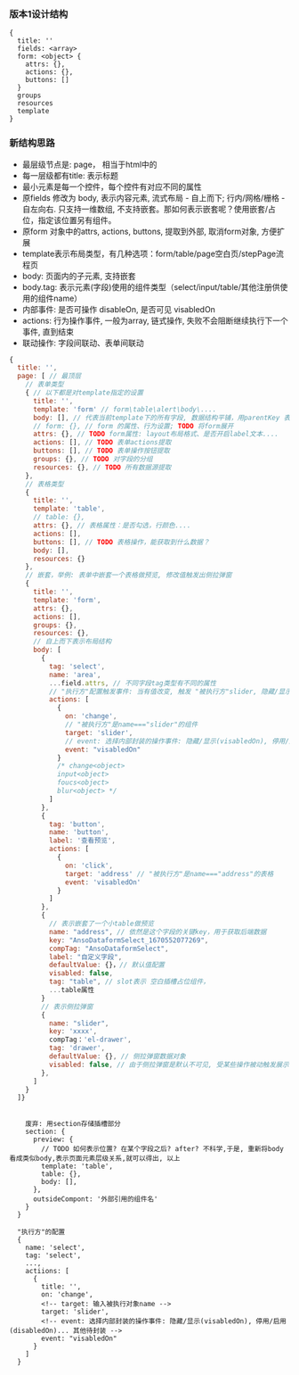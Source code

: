 ### 版本1设计结构
```
{
  title: ''
  fields: <array>
  form: <object> {
    attrs: {},
    actions: {},
    buttons: []
  }
  groups
  resources
  template
}
```

### 新结构思路

- 最层级节点是: page， 相当于html中的<body>
- 每一层级都有title: 表示标题
- 最小元素是每一个控件，每个控件有对应不同的属性
- 原fields 修改为 body, 表示内容元素, 流式布局 - 自上而下; 行内/网格/栅格 - 自左向右. 只支持一维数组, 不支持嵌套。那如何表示嵌套呢？使用嵌套/占位，指定该位置另有组件。
- 原form 对象中的attrs, actions, buttons, 提取到外部, 取消form对象, 方便扩展
- template表示布局类型，有几种选项：form/table/page空白页/stepPage流程页
- body: 页面内的子元素, 支持嵌套
- body.tag: 表示元素(字段)使用的组件类型（select/input/table/其他注册供使用的组件name）
- 内部事件: 是否可操作 disableOn<function>, 是否可见 visabledOn<function>
- actions: 行为操作事件, 一般为array, 链式操作, 失败不会阻断继续执行下一个事件, 直到结束
- 联动操作: 字段间联动、表单间联动
``` js
{
  title: '',
  page: [ // 最顶层
    // 表单类型
    { // 以下都是对template指定的设置
      title: '',
      template: 'form' // form\table\alert\body\....
      body: [], // 代表当前template下的所有字段, 数据结构平铺，用parentKey 表示嵌套
      // form: {}, // form 的属性、行为设置; TODO 将form展开
      attrs: {}, // TODO form属性: layout布局格式、是否开启label文本....
      actions: [], // TODO 表单actions提取
      buttons: [], // TODO 表单操作按钮提取
      groups: {}, // TODO 对字段的分组
      resources: {}, // TODO 所有数据源提取
    },
    // 表格类型
    {
      title: '',
      template: 'table',
      // table: {},
      attrs: {}, // 表格属性：是否勾选，行颜色....
      actions: [],
      buttons: [], // TODO 表格操作，能获取到什么数据？
      body: [],
      resources: {}
    },
    // 嵌套，举例: 表单中嵌套一个表格做预览, 修改值触发出侧拉弹窗
    {
      title: '',
      template: 'form',
      attrs: {},
      actions: [],
      groups: {},
      resources: {},
      // 自上而下表示布局结构
      body: [
        {
          tag: 'select',
          name: 'area',
          ...field.attrs, // 不同字段tag类型有不同的属性
          // "执行方"配置触发事件: 当有值改变, 触发 "被执行方"slider, 隐藏/显示
          actions: [
            {
              on: 'change',
              // "被执行方"是name==="slider"的组件
              target: 'slider',
              // event: 选择内部封装的操作事件: 隐藏/显示(visabledOn), 停用/启用(disabledOn)... 其他待封装
              event: "visabledOn"
            }
            /* change<object>
            input<object>
            foucs<object>
            blur<object> */
          ]
        },
        {
          tag: 'button',
          name: 'button',
          label: '查看预览',
          actions: [
            {
              on: 'click',
              target: 'address' // "被执行方"是name==="address"的表格
              event: 'visabledOn'
            }
          ]
        },
        {
          // 表示嵌套了一个小table做预览
          name: "address", // 依然是这个字段的关键key，用于获取后端数据
          key: "AnsoDataformSelect_1670552077269",
          compTag: "AnsoDataformSelect",
          label: "自定义字段",
          defaultValue: {}，// 默认值配置
          visabled: false,
          tag: "table", // slot表示 空白插槽占位组件，
          ...table属性
        }
        // 表示侧拉弹窗
        {
          name: "slider",
          key: 'xxxx',
          compTag：'el-drawer',
          tag: 'drawer',
          defaultValue: {}, // 侧拉弹窗数据对象
          visabled: false, // 由于侧拉弹窗是默认不可见, 受某些操作被动触发展示, 属于"被执行者", 那么要让它显示, 则还需要在"执行者"方配置actions
        },
      ]
    }
  ]}
    
```

```
    废弃: 用section存储插槽部分
    section: {
      preview: {
        // TODO 如何表示位置? 在某个字段之后? after? 不科学,于是, 重新将body看成类似body,表示页面元素层级关系,就可以得出, 以上
        template: 'table',
        table: {},
        body: [],
      },
      outsideCompont: '外部引用的组件名'
    }
  }

```

``` 
  "执行方"的配置
  {
    name: 'select',
    tag: 'select',
    ...,
    actiions: [
      {
        title: '',
        on: 'change',
        <!-- target: 输入被执行对象name -->
        target: 'slider',
        <!-- event: 选择内部封装的操作事件: 隐藏/显示(visabledOn), 停用/启用(disabledOn)... 其他待封装 -->
        event: "visabledOn"
      }
    ]
  }
```
